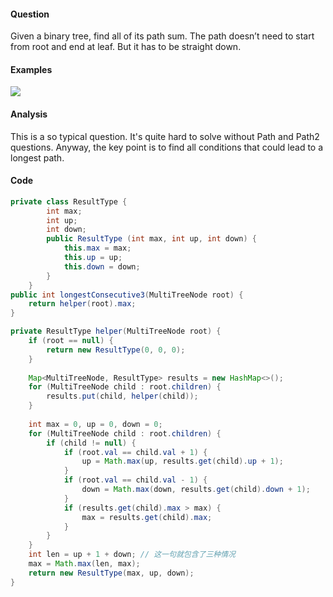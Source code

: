 #### Question
Given a binary tree, find all of its path sum. The path doesn’t need to start from root and end at leaf. But it has to be straight down.
#### Examples
![](https://farm3.staticflickr.com/2807/33509682064_25fc55d14e_o.jpg)
#### Analysis
This is a so typical question. It's quite hard to solve without Path and Path2 questions. Anyway, the key point is to find all conditions that could lead to a longest path.
#### Code
```java
private class ResultType {
        int max;
        int up;
        int down;
        public ResultType (int max, int up, int down) {
            this.max = max;
            this.up = up;
            this.down = down;
        }
    }
public int longestConsecutive3(MultiTreeNode root) {
    return helper(root).max;
}

private ResultType helper(MultiTreeNode root) {
    if (root == null) {
        return new ResultType(0, 0, 0);
    }
    
    Map<MultiTreeNode, ResultType> results = new HashMap<>();
    for (MultiTreeNode child : root.children) {
        results.put(child, helper(child));
    }
    
    int max = 0, up = 0, down = 0;
    for (MultiTreeNode child : root.children) {
        if (child != null) {
            if (root.val == child.val + 1) {
                up = Math.max(up, results.get(child).up + 1);
            }
            if (root.val == child.val - 1) {
                down = Math.max(down, results.get(child).down + 1);
            }
            if (results.get(child).max > max) {
                max = results.get(child).max;
            }
        }
    }
    int len = up + 1 + down; // 这一句就包含了三种情况
    max = Math.max(len, max);
    return new ResultType(max, up, down);
}
```